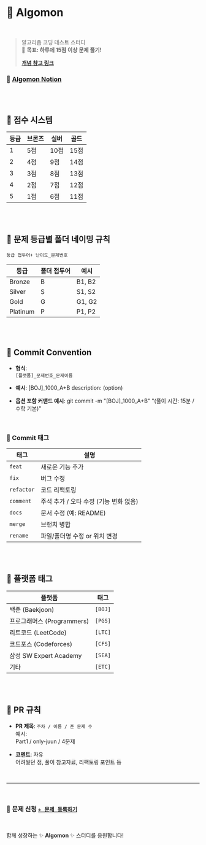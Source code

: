 # 📌 Algomon

<br>

> 알고리즘 코딩 테스트 스터디  
> 🎯 **목표: 하루에 15점 이상 문제 풀기!**
> 
> **[개념 참고 링크](https://blog.encrypted.gg/category/%EA%B0%95%EC%A2%8C/%EC%8B%A4%EC%A0%84%20%EC%95%8C%EA%B3%A0%EB%A6%AC%EC%A6%98)**

### 💌 [Algomon Notion](https://www.notion.so/23e60c507e3c80daa94ec3bb7c5c9ea0?source=copy_link)

<br><br>

## 🫧 점수 시스템

| 등급 | 브론즈 | 실버 | 골드 |
|------|--------|------|------|
| 1    | 5점    | 10점 | 15점 |
| 2    | 4점    | 9점  | 14점 |
| 3    | 3점    | 8점  | 13점 |
| 4    | 2점    | 7점  | 12점 |
| 5    | 1점    | 6점  | 11점 |

<br><br>

## 🫧 문제 등급별 폴더 네이밍 규칙
`등급 접두어+ 난이도_문제번호`

| 등급     | 폴더 접두어 | 예시   |
|----------|--------------|--------|
| Bronze   | B            | B1, B2 |
| Silver   | S            | S1, S2 |
| Gold     | G            | G1, G2 |
| Platinum | P            | P1, P2 |

<br><br>

## 🫧 Commit Convention

- **형식**:  
  `[플랫폼]_문제번호_문제이름`

- **예시**:
  [BOJ]_1000_A+B
  description: (option)

- **옵션 포함 커맨드 예시**:
  git commit -m "[BOJ]_1000_A+B" "(풀이 시간: 15분 / 수학 기본)"

<br>

### 🔖 Commit 태그

| 태그       | 설명                                  |
|------------|---------------------------------------|
| `feat`     | 새로운 기능 추가                      |
| `fix`      | 버그 수정                             |
| `refactor` | 코드 리팩토링                         |
| `comment`  | 주석 추가 / 오타 수정 (기능 변화 없음) |
| `docs`     | 문서 수정 (예: README)                |
| `merge`    | 브랜치 병합                           |
| `rename`   | 파일/폴더명 수정 or 위치 변경         |


<br><br>

## 🫧 플랫폼 태그

| 플랫폼                   | 태그   |
|--------------------------|--------|
| 백준 (Baekjoon)          | `[BOJ]` |
| 프로그래머스 (Programmers)| `[PGS]` |
| 리트코드 (LeetCode)       | `[LTC]` |
| 코드포스 (Codeforces)     | `[CFS]` |
| 삼성 SW Expert Academy   | `[SEA]` |
| 기타                      | `[ETC]` |

<br><br>


## 🫧 PR 규칙

- **PR 제목**: `주차 / 이름 / 푼 문제 수`  
예시:  
Part1 / only-juun / 4문제


- **코멘트**: 자유  
   어려웠던 점, 풀이 참고자료, 리팩토링 포인트 등
  
<br>

---

<br>

### 🧩 문제 신청 [`✈ 문제 등록하기`](https://github.com/S0HYUNN/Algomon/issues/new?template=custom-issue-template.md)


<br>

함께 성장하는 ✨ **Algomon** ✨ 스터디를 응원합니다!
